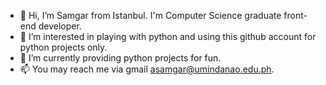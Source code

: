 - 👋 Hi, I’m Samgar from Istanbul. I'm Computer Science graduate front-end developer. 
- 👀 I’m interested in playing with python and using this github account for python projects only.
- 🌱 I’m currently providing python projects for fun. 
- 📫 You may reach me via gmail asamgar@umindanao.edu.ph.

<!---
samgar011/samgar011 is a ✨ special ✨ repository because its `README.md` (this file) appears on your GitHub profile.
You can click the Preview link to take a look at your changes.
--->
